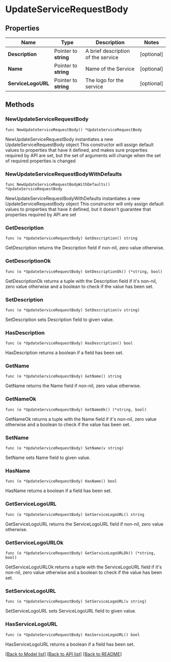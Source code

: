 # UpdateServiceRequestBody

## Properties

Name | Type | Description | Notes
------------ | ------------- | ------------- | -------------
**Description** | Pointer to **string** | A brief description of the service | [optional] 
**Name** | Pointer to **string** | Name of the Service | [optional] 
**ServiceLogoURL** | Pointer to **string** | The logo for the service | [optional] 

## Methods

### NewUpdateServiceRequestBody

`func NewUpdateServiceRequestBody() *UpdateServiceRequestBody`

NewUpdateServiceRequestBody instantiates a new UpdateServiceRequestBody object
This constructor will assign default values to properties that have it defined,
and makes sure properties required by API are set, but the set of arguments
will change when the set of required properties is changed

### NewUpdateServiceRequestBodyWithDefaults

`func NewUpdateServiceRequestBodyWithDefaults() *UpdateServiceRequestBody`

NewUpdateServiceRequestBodyWithDefaults instantiates a new UpdateServiceRequestBody object
This constructor will only assign default values to properties that have it defined,
but it doesn't guarantee that properties required by API are set

### GetDescription

`func (o *UpdateServiceRequestBody) GetDescription() string`

GetDescription returns the Description field if non-nil, zero value otherwise.

### GetDescriptionOk

`func (o *UpdateServiceRequestBody) GetDescriptionOk() (*string, bool)`

GetDescriptionOk returns a tuple with the Description field if it's non-nil, zero value otherwise
and a boolean to check if the value has been set.

### SetDescription

`func (o *UpdateServiceRequestBody) SetDescription(v string)`

SetDescription sets Description field to given value.

### HasDescription

`func (o *UpdateServiceRequestBody) HasDescription() bool`

HasDescription returns a boolean if a field has been set.

### GetName

`func (o *UpdateServiceRequestBody) GetName() string`

GetName returns the Name field if non-nil, zero value otherwise.

### GetNameOk

`func (o *UpdateServiceRequestBody) GetNameOk() (*string, bool)`

GetNameOk returns a tuple with the Name field if it's non-nil, zero value otherwise
and a boolean to check if the value has been set.

### SetName

`func (o *UpdateServiceRequestBody) SetName(v string)`

SetName sets Name field to given value.

### HasName

`func (o *UpdateServiceRequestBody) HasName() bool`

HasName returns a boolean if a field has been set.

### GetServiceLogoURL

`func (o *UpdateServiceRequestBody) GetServiceLogoURL() string`

GetServiceLogoURL returns the ServiceLogoURL field if non-nil, zero value otherwise.

### GetServiceLogoURLOk

`func (o *UpdateServiceRequestBody) GetServiceLogoURLOk() (*string, bool)`

GetServiceLogoURLOk returns a tuple with the ServiceLogoURL field if it's non-nil, zero value otherwise
and a boolean to check if the value has been set.

### SetServiceLogoURL

`func (o *UpdateServiceRequestBody) SetServiceLogoURL(v string)`

SetServiceLogoURL sets ServiceLogoURL field to given value.

### HasServiceLogoURL

`func (o *UpdateServiceRequestBody) HasServiceLogoURL() bool`

HasServiceLogoURL returns a boolean if a field has been set.


[[Back to Model list]](../README.md#documentation-for-models) [[Back to API list]](../README.md#documentation-for-api-endpoints) [[Back to README]](../README.md)


